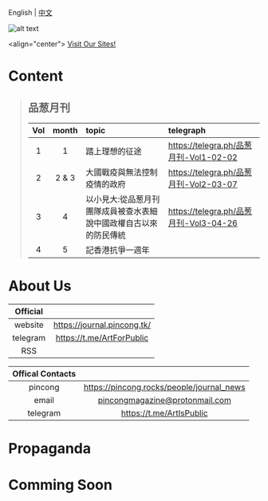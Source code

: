 English | [中文](/miss2483466793/Project-PincongMonthlyMagazine)

![alt text](/path/img.jpg "Title")

<align="center">
  [Visit Our Sites!](https://journal.pincong.tk/)

# Content
> ## 品葱月刊
> |Vol|month|topic|telegraph|
> |:-:|:-:|:-|:-|
> |1|1|踏上理想的征途|https://telegra.ph/品葱月刊-Vol1-02-02|
> |2|2 & 3|大國戰疫與無法控制疫情的政府|https://telegra.ph/品葱月刊-Vol2-03-07|
> |3|4|以小見大:從品葱月刊團隊成員被查水表細說中國政權自古以來的防民傳統|https://telegra.ph/品葱月刊-Vol3-04-26|
> |4|5|記香港抗爭一週年||

# About Us
|Official||
|:-:|:-:|
|website|https://journal.pincong.tk/|
|telegram|https://t.me/ArtForPublic|
|RSS|

|Offical Contacts||
|:-:|:-:|
|pincong|https://pincong.rocks/people/journal_news|
|email|pincongmagazine@protonmail.com|
|telegram|https://t.me/ArtIsPublic|

# Propaganda

# Comming Soon
